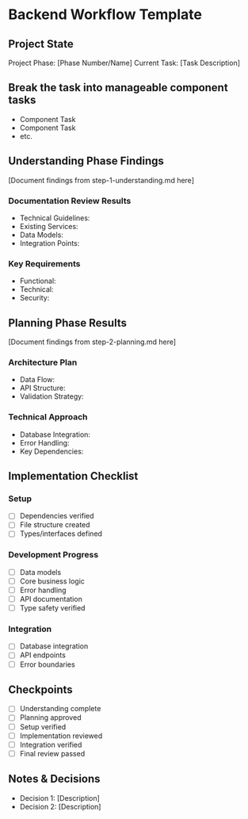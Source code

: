# Backend Workflow Template

## Project State

Project Phase: [Phase Number/Name]
Current Task: [Task Description]

## Break the task into manageable component tasks

- Component Task
- Component Task
- etc.

## Understanding Phase Findings

[Document findings from step-1-understanding.md here]

### Documentation Review Results

- Technical Guidelines:
- Existing Services:
- Data Models:
- Integration Points:

### Key Requirements

- Functional:
- Technical:
- Security:

## Planning Phase Results

[Document findings from step-2-planning.md here]

### Architecture Plan

- Data Flow:
- API Structure:
- Validation Strategy:

### Technical Approach

- Database Integration:
- Error Handling:
- Key Dependencies:

## Implementation Checklist

### Setup

- [ ] Dependencies verified
- [ ] File structure created
- [ ] Types/interfaces defined

### Development Progress

- [ ] Data models
- [ ] Core business logic
- [ ] Error handling
- [ ] API documentation
- [ ] Type safety verified

### Integration

- [ ] Database integration
- [ ] API endpoints
- [ ] Error boundaries

## Checkpoints

- [ ] Understanding complete
- [ ] Planning approved
- [ ] Setup verified
- [ ] Implementation reviewed
- [ ] Integration verified
- [ ] Final review passed

## Notes & Decisions

- Decision 1: [Description]
- Decision 2: [Description]
